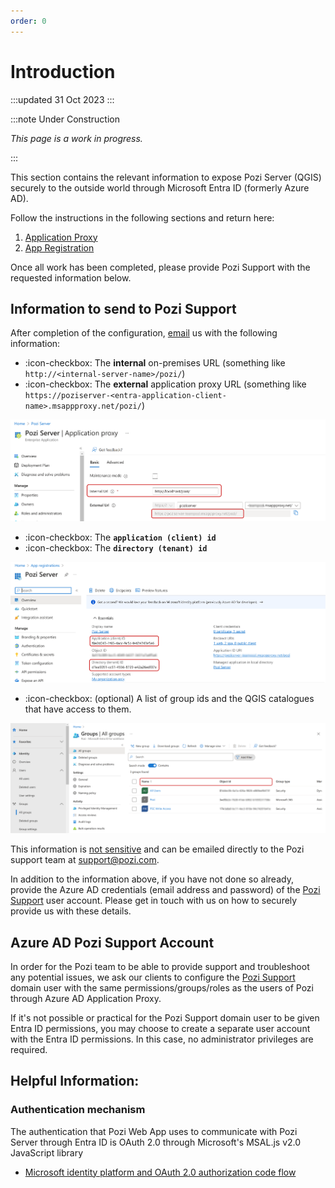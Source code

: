 ```yaml
---
order: 0
---
```


# Introduction

:::updated
31 Oct 2023
:::

:::note Under Construction

*This page is a work in progress.*

:::

This section contains the relevant information to expose Pozi Server (QGIS) securely to the outside world through Microsoft Entra ID (formerly Azure AD).

Follow the instructions in the following sections and return here:

1. [Application Proxy](./application-proxy.md)
1. [App Registration](./app-registration)

Once all work has been completed, please provide Pozi Support with the requested information below.

## Information to send to Pozi Support

After completion of the configuration, [email](mailto:support@pozi.com) us with the following information:

- :icon-checkbox: The **internal** on-premises URL (something like `http://<internal-server-name>/pozi/`)
- :icon-checkbox: The **external** application proxy URL (something like `https://poziserver-<entra-application-client-name>.msappproxy.net/pozi/`)

![](img/entra-id-required-information-step-1.png)


- :icon-checkbox: The **`application (client) id`**
- :icon-checkbox: The **`directory (tenant) id`**

![](img/entra-id-required-information-step-2.png)

- :icon-checkbox: (optional) A list of group ids and the QGIS catalogues that have access to them.

![](img/entra-id-groups-claim-step-3.png)

This information is [not sensitive](https://stackoverflow.com/questions/57306964/are-azure-active-directorys-tenantid-and-clientid-considered-secrets) and can be emailed directly to the Pozi support team at support@pozi.com.

In addition to the information above, if you have not done so already, provide the Azure AD credentials (email address and password) of the [Pozi Support](prerequisites.md#support-account) user account. Please get in touch with us on how to securely provide us with these details.


## Azure AD Pozi Support Account

In order for the Pozi team to be able to provide support and troubleshoot any potential issues, we ask our clients to configure the [Pozi Support](prerequisites.md#support-account) domain user with the same permissions/groups/roles as the users of Pozi through Azure AD Application Proxy.

If it's not possible or practical for the Pozi Support domain user to be given Entra ID permissions, you may choose to create a separate user account with the Entra ID permissions. In this case, no administrator privileges are required.


## Helpful Information:

### Authentication mechanism

The authentication that Pozi Web App uses to communicate with Pozi Server through Entra ID is OAuth 2.0 through Microsoft's MSAL.js v2.0 JavaScript library

* [Microsoft identity platform and OAuth 2.0 authorization code flow](https://learn.microsoft.com/en-au/entra/identity-platform/v2-oauth2-auth-code-flow)

